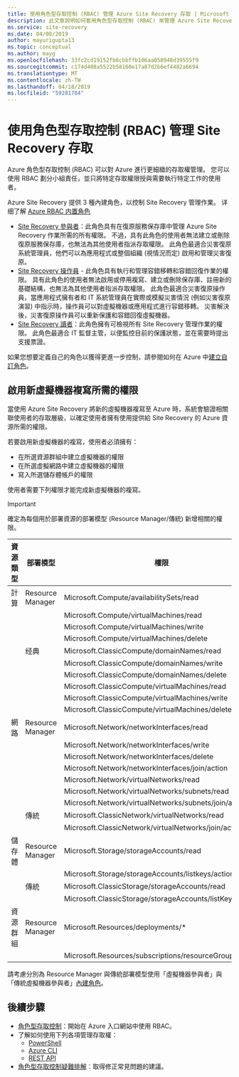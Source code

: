 ```yaml
---
title: 使用角色型存取控制 (RBAC) 管理 Azure Site Recovery 存取 | Microsoft Docs
description: 此文章說明如何套用角色型存取控制 (RBAC) 來管理 Azure Site Recovery 存取。
ms.service: site-recovery
ms.date: 04/08/2019
author: mayurigupta13
ms.topic: conceptual
ms.author: mayg
ms.openlocfilehash: 33fc2cd19152fb6cbbffb106aa058948d39555f9
ms.sourcegitcommit: c174d408a5522b58160e17a87d2b6ef4482a6694
ms.translationtype: MT
ms.contentlocale: zh-TW
ms.lasthandoff: 04/18/2019
ms.locfileid: "59281704"
---
```

# <a name="manage-site-recovery-access-with-role-based-access-control-rbac"></a>使用角色型存取控制 (RBAC) 管理 Site Recovery 存取

Azure 角色型存取控制 (RBAC) 可以對 Azure 進行更細緻的存取權管理。 您可以使用 RBAC 劃分小組責任，並只將特定存取權限授與需要執行特定工作的使用者。

Azure Site Recovery 提供 3 種內建角色，以控制 Site Recovery 管理作業。 详细了解 [Azure RBAC 内置角色](../role-based-access-control/built-in-roles.md)

* [Site Recovery 參與者](../role-based-access-control/built-in-roles.md#site-recovery-contributor)：此角色具有在復原服務保存庫中管理 Azure Site Recovery 作業所需的所有權限。 不過，具有此角色的使用者無法建立或刪除復原服務保存庫，也無法為其他使用者指派存取權限。 此角色最適合災害復原系統管理員，他們可以為應用程式或整個組織 (視情況而定) 啟用和管理災害復原。
* [Site Recovery 操作員](../role-based-access-control/built-in-roles.md#site-recovery-operator) - 此角色具有執行和管理容錯移轉和容錯回復作業的權限。 具有此角色的使用者無法啟用或停用複寫、建立或刪除保存庫、註冊新的基礎結構，也無法為其他使用者指派存取權限。 此角色最適合災害復原操作員，當應用程式擁有者和 IT 系統管理員在實際或模擬災害情況 (例如災害復原演習) 中指示時，操作員可以對虛擬機器或應用程式進行容錯移轉。 災害解決後，災害復原操作員可以重新保護和容錯回復虛擬機器。
* [Site Recovery 讀者](../role-based-access-control/built-in-roles.md#site-recovery-reader)：此角色擁有可檢視所有 Site Recovery 管理作業的權限。 此角色最適合 IT 監督主管，以便監控目前的保護狀態，並在需要時提出支援票證。

如果您想要定義自己的角色以獲得更進一步控制，請參閱如何在 Azure 中[建立自訂角色](../role-based-access-control/custom-roles.md)。

## <a name="permissions-required-to-enable-replication-for-new-virtual-machines"></a>啟用新虛擬機器複寫所需的權限
當使用 Azure Site Recovery 將新的虛擬機器複寫至 Azure 時，系統會驗證相關聯使用者的存取層級，以確定使用者擁有使用提供給 Site Recovery 的 Azure 資源所需的權限。

若要啟用新虛擬機器的複寫，使用者必須擁有：
* 在所選資源群組中建立虛擬機器的權限
* 在所選虛擬網路中建立虛擬機器的權限
* 寫入所選儲存體帳戶的權限

使用者需要下列權限才能完成新虛擬機器的複寫。

> [!IMPORTANT]
>確定為每個用於部署資源的部署模型 (Resource Manager/傳統) 新增相關的權限。

| **資源類型** | **部署模型** | **權限** |
| --- | --- | --- |
| 計算 | Resource Manager | Microsoft.Compute/availabilitySets/read |
|  |  | Microsoft.Compute/virtualMachines/read |
|  |  | Microsoft.Compute/virtualMachines/write |
|  |  | Microsoft.Compute/virtualMachines/delete |
|  | 经典 | Microsoft.ClassicCompute/domainNames/read |
|  |  | Microsoft.ClassicCompute/domainNames/write |
|  |  | Microsoft.ClassicCompute/domainNames/delete |
|  |  | Microsoft.ClassicCompute/virtualMachines/read |
|  |  | Microsoft.ClassicCompute/virtualMachines/write |
|  |  | Microsoft.ClassicCompute/virtualMachines/delete |
| 網路 | Resource Manager | Microsoft.Network/networkInterfaces/read |
|  |  | Microsoft.Network/networkInterfaces/write |
|  |  | Microsoft.Network/networkInterfaces/delete |
|  |  | Microsoft.Network/networkInterfaces/join/action |
|  |  | Microsoft.Network/virtualNetworks/read |
|  |  | Microsoft.Network/virtualNetworks/subnets/read |
|  |  | Microsoft.Network/virtualNetworks/subnets/join/action |
|  | 傳統 | Microsoft.ClassicNetwork/virtualNetworks/read |
|  |  | Microsoft.ClassicNetwork/virtualNetworks/join/action |
| 儲存體 | Resource Manager | Microsoft.Storage/storageAccounts/read |
|  |  | Microsoft.Storage/storageAccounts/listkeys/action |
|  | 傳統 | Microsoft.ClassicStorage/storageAccounts/read |
|  |  | Microsoft.ClassicStorage/storageAccounts/listKeys/action |
| 資源群組 | Resource Manager | Microsoft.Resources/deployments/* |
|  |  | Microsoft.Resources/subscriptions/resourceGroups/read |

請考慮分別為 Resource Manager 與傳統部署模型使用「虛擬機器參與者」與「傳統虛擬機器參與者」[內建角色](../role-based-access-control/built-in-roles.md)。

## <a name="next-steps"></a>後續步驟
* [角色型存取控制](../role-based-access-control/role-assignments-portal.md)：開始在 Azure 入口網站中使用 RBAC。
* 了解如何使用下列各項管理存取權：
  * [PowerShell](../role-based-access-control/role-assignments-powershell.md)
  * [Azure CLI](../role-based-access-control/role-assignments-cli.md)
  * [REST API](../role-based-access-control/role-assignments-rest.md)
* [角色型存取控制疑難排解](../role-based-access-control/troubleshooting.md)︰取得修正常見問題的建議。
